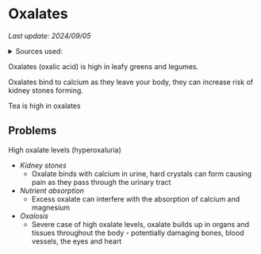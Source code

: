 # Oxalates

*Last update: 2024/09/05*

<details><summary>Sources used:</summary>[webmd](https://www.webmd.com/diet/foods-high-in-oxalates), [Colorado State University, Kendall Reagan Nutrition Center](https://www.chhs.colostate.edu/krnc/monthly-blog/should-i-be-avoiding-oxalates/)
</details>

Oxalates (oxalic acid) is high in leafy greens and legumes. 

Oxalates bind to calcium as they leave your body, they can increase risk of kidney stones forming.

Tea is high in oxalates

## Problems

High oxalate levels (hyperoxaluria)

- *Kidney stones*
	- Oxalate binds with calcium in urine, hard crystals can form causing pain as they pass through the urinary tract
- *Nutrient absorption*
	- Excess oxalate can interfere with the absorption of calcium and magnesium
- *Oxalosis*
	- Severe case of high oxalate levels, oxalate builds up in organs and tissues throughout the body - potentially damaging bones, blood vessels, the eyes and heart
